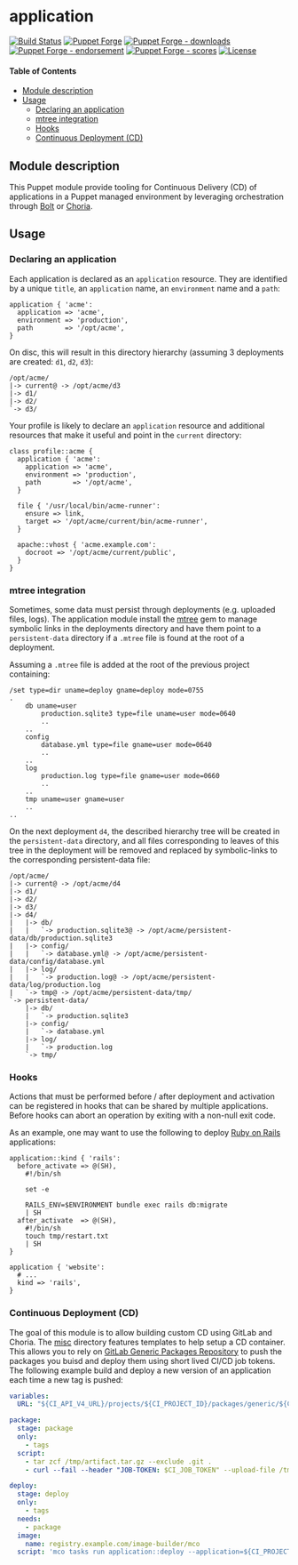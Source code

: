 # application

<!-- header GFM -->
[![Build Status](https://img.shields.io/github/actions/workflow/status/opus-codium/puppet-application/release.yml)](https://github.com/opus-codium/puppet-application/releases)
[![Puppet Forge](https://img.shields.io/puppetforge/v/opuscodium/application.svg)](https://forge.puppetlabs.com/opuscodium/application)
[![Puppet Forge - downloads](https://img.shields.io/puppetforge/dt/opuscodium/application.svg)](https://forge.puppetlabs.com/opuscodium/application)
[![Puppet Forge - endorsement](https://img.shields.io/puppetforge/e/opuscodium/application.svg)](https://forge.puppetlabs.com/opuscodium/application)
[![Puppet Forge - scores](https://img.shields.io/puppetforge/f/opuscodium/application.svg)](https://forge.puppetlabs.com/opuscodium/application)
[![License](https://img.shields.io/github/license/opus-codium/puppet-application.svg)](https://github.com/voxpupuli/opuscodium-application/blob/master/LICENSE.md)
<!-- header -->

#### Table of Contents

<!-- vim-markdown-toc GFM -->

* [Module description](#module-description)
* [Usage](#usage)
	* [Declaring an application](#declaring-an-application)
	* [mtree integration](#mtree-integration)
	* [Hooks](#hooks)
	* [Continuous Deployment (CD)](#continuous-deployment-cd)

<!-- vim-markdown-toc -->

## Module description

This Puppet module provide tooling for Continuous Delivery (CD) of applications in a Puppet managed environment by leveraging orchestration through [Bolt](https://puppet.com/docs/bolt/latest/bolt.html) or [Choria](https://choria.io/).

## Usage

### Declaring an application

Each application is declared as an `application` resource. They are identified by a unique `title`, an `application` name, an `environment` name and a `path`:

```puppet
application { 'acme':
  application => 'acme',
  environment => 'production',
  path        => '/opt/acme',
}
```

On disc, this will result in this directory hierarchy (assuming 3 deployments are created: `d1`, `d2`, `d3`):

```
/opt/acme/
|-> current@ -> /opt/acme/d3
|-> d1/
|-> d2/
`-> d3/
```

Your profile is likely to declare an `application` resource and additional resources that make it useful and point in the `current` directory:

```puppet
class profile::acme {
  application { 'acme':
    application => 'acme',
    environment => 'production',
    path        => '/opt/acme',
  }

  file { '/usr/local/bin/acme-runner':
    ensure => link,
    target => '/opt/acme/current/bin/acme-runner',
  }

  apache::vhost { 'acme.example.com':
    docroot => '/opt/acme/current/public',
  }
}
```

### mtree integration

Sometimes, some data must persist through deployments (e.g. uploaded files, logs).  The application module install the [mtree](https://rubygems.org/gems/mtree) gem to manage symbolic links in the deployments directory and have them point to a `persistent-data` directory if a `.mtree` file is found at the root of a deployment.

Assuming a `.mtree` file is added at the root of the previous project containing:

```
/set type=dir uname=deploy gname=deploy mode=0755
.
	db uname=user
		production.sqlite3 type=file uname=user mode=0640
		..
	..
	config
		database.yml type=file gname=user mode=0640
		..
	..
	log
		production.log type=file gname=user mode=0660
		..
	..
	tmp uname=user gname=user
	..
..
```

On the next deployment `d4`, the described hierarchy tree will be created in the `persistent-data` directory, and all files corresponding to leaves of this tree in the deployment will be removed and replaced by symbolic-links to the corresponding persistent-data file:

```
/opt/acme/
|-> current@ -> /opt/acme/d4
|-> d1/
|-> d2/
|-> d3/
|-> d4/
|   |-> db/
|   |   `-> production.sqlite3@ -> /opt/acme/persistent-data/db/production.sqlite3
|   |-> config/
|   |   `-> database.yml@ -> /opt/acme/persistent-data/config/database.yml
|   |-> log/
|   |   `-> production.log@ -> /opt/acme/persistent-data/log/production.log
|   `-> tmp@ -> /opt/acme/persistent-data/tmp/
`-> persistent-data/
    |-> db/
    |   `-> production.sqlite3
    |-> config/
    |   `-> database.yml
    |-> log/
    |   `-> production.log
    `-> tmp/
```

### Hooks

Actions that must be performed before / after deployment and activation can be registered in hooks that can be shared by multiple applications.  Before hooks can abort an operation by exiting with a non-null exit code.

As an example, one may want to use the following to deploy [Ruby on Rails](https://rubyonrails.org/) applications:

```puppet
application::kind { 'rails':
  before_activate => @(SH),
    #!/bin/sh

    set -e

    RAILS_ENV=$ENVIRONMENT bundle exec rails db:migrate
    | SH
  after_activate  => @(SH),
    #!/bin/sh
    touch tmp/restart.txt
    | SH
}

application { 'website':
  # ...
  kind => 'rails',
}
```

### Continuous Deployment (CD)

The goal of this module is to allow building custom CD using GitLab and Choria.  The [misc](https://github.com/opus-codium/puppet-application/tree/main/misc) directory features templates to help setup a CD container.  This allows you to rely on [GitLab Generic Packages Repository](https://docs.gitlab.com/ee/user/packages/generic_packages/) to push the packages you buisd and deploy them using short lived CI/CD job tokens.  The following example build and deploy a new version of an application each time a new tag is pushed:

```yaml
variables:
  URL: "${CI_API_V4_URL}/projects/${CI_PROJECT_ID}/packages/generic/${CI_PROJECT_NAME}/${CI_COMMIT_TAG}/artifact.tar.gz"

package:
  stage: package
  only:
    - tags
  script:
    - tar zcf /tmp/artifact.tar.gz --exclude .git .
    - curl --fail --header "JOB-TOKEN: $CI_JOB_TOKEN" --upload-file /tmp/artifact.tar.gz "${URL}"'

deploy:
  stage: deploy
  only:
    - tags
  needs:
    - package
  image:
    name: registry.example.com/image-builder/mco
  script: 'mco tasks run application::deploy --application=${CI_PROJECT_NAME} --environment=production --url="${URL}" --deployment_name="${CI_COMMIT_TAG}" --header="{\"JOB-TOKEN\": \"${CI_JOB_TOKEN}\"}" -C profile::${CI_PROJECT_NAME}'
```
